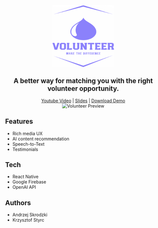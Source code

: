 <div align="center">
  <img src="assets/icon.png" title="Volunteer Logo" style="display: inline-block; margin: 0 auto; width: 200px"/>
  <h2>A better way for matching you with the right volunteer opportunity.</h2>
  <div>
    <a href="https://www.youtube.com/watch?v=9ugwFRuxVZQ">Youtube Video</a> |
    <a href="https://docs.google.com/presentation/d/e/2PACX-1vSwpSXrSyjukVnCAwMaFoqnFZpbYV5dckevjbwzXW83J6idOMyzdu32Ap7x7fIoqS7mo1dvczheFzG6/pub?start=false&loop=false&delayms=3000">Slides</a> |
    <a href="https://drive.google.com/file/d/1mLlBX58B9XZ4jim7vNUtBexjp8ZU4TMs/view?ts=63265590">Download Demo</a>
  </div>
  <img src="assets/output.gif" title="Volunteer Preview"/>
</div>

## Features
* Rich media UX
* AI content recommendation
* Speech-to-Text
* Testimonials

## Tech
* React Native
* Google Firebase
* OpenAI API

## Authors
* Andrzej Skrodzki
* Krzysztof Styrc
